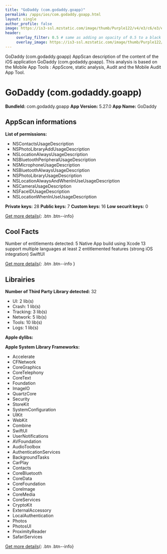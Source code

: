 ```yaml
---
title: "GoDaddy (com.godaddy.goapp)"
permalink: /apps/ios/com.godaddy.goapp.html
layout: single
author_profile: false
image: https://is3-ssl.mzstatic.com/image/thumb/Purple122/v4/e3/c6/e3/e3c6e3f8-30fc-5bc5-8762-5bee1d5312ba/AppIcon-0-1x_U007emarketing-0-5-0-sRGB-85-220.png/512x512bb.jpg
header: 
     overlay_filter: 0.5 # same as adding an opacity of 0.5 to a black background
     overlay_image: https://is3-ssl.mzstatic.com/image/thumb/Purple122/v4/e3/c6/e3/e3c6e3f8-30fc-5bc5-8762-5bee1d5312ba/AppIcon-0-1x_U007emarketing-0-5-0-sRGB-85-220.png/512x512bb.jpg
---
```

GoDaddy (com.godaddy.goapp) AppScan description of the content of the iOS application GoDaddy (com.godaddy.goapp). This analysis is based on the Mobile App Tools : AppScore, static analysis, Audit and the Mobile Audit App Tool.

# GoDaddy (com.godaddy.goapp)

**BundleId:** com.godaddy.goapp
**App Version:** 5.27.0
**App Name:** GoDaddy


## AppScan informations 

**List of permissions:** 
- NSContactsUsageDescription
- NSPhotoLibraryAddUsageDescription
- NSLocationAlwaysUsageDescription
- NSBluetoothPeripheralUsageDescription
- NSMicrophoneUsageDescription
- NSBluetoothAlwaysUsageDescription
- NSPhotoLibraryUsageDescription
- NSLocationAlwaysAndWhenInUseUsageDescription
- NSCameraUsageDescription
- NSFaceIDUsageDescription
- NSLocationWhenInUseUsageDescription
  
  
**Private keys:** 28
**Public keys:** 7
**Custom keys:** 16
**Low securit keys:** 0
  
[Get more details](/pricing.html){: .btn .btn--info}

## Cool Facts

Number of entitlements detected: 5
Native App
build using Xcode 13
support multiple languages
at least 2 entitlemented features (strong iOS integration)
SwiftUI
  
[Get more details](/pricing.html){: .btn .btn--info }

## Librairies 
**Number of Third Party Library detected:** 32
- UI: 2 lib(s)
- Crash: 1 lib(s)
- Tracking: 3 lib(s)
- Network: 5 lib(s)
- Tools: 10 lib(s)
- Logs: 1 lib(s)


**Apple dylibs:**


**Apple System Library Frameworks:**
- Accelerate
- CFNetwork
- CoreGraphics
- CoreTelephony
- CoreText
- Foundation
- ImageIO
- QuartzCore
- Security
- StoreKit
- SystemConfiguration
- UIKit
- WebKit
- Combine
- SwiftUI
- UserNotifications
- AVFoundation
- AudioToolbox
- AuthenticationServices
- BackgroundTasks
- CarPlay
- Contacts
- CoreBluetooth
- CoreData
- CoreFoundation
- CoreImage
- CoreMedia
- CoreServices
- CryptoKit
- ExternalAccessory
- LocalAuthentication
- Photos
- PhotosUI
- ProximityReader
- SafariServices


  
[Get more details](/pricing.html){: .btn .btn--info}

